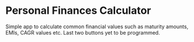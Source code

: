 # Personal Finances Calculator
Simple app to calculate common financial values such as maturity amounts, EMIs, CAGR values etc.
Last two buttons yet to be programmed.

